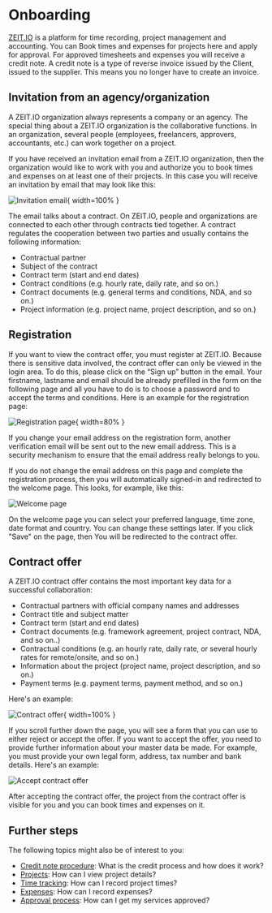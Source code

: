 # Onboarding 

[ZEIT.IO](https://zeit.io) is a platform for time recording, project management and accounting. You can
Book times and expenses for projects here and apply for approval. For approved timesheets and
expenses you will receive a credit note. A credit note is a type of reverse invoice issued by the
Client, issued to the supplier. This means you no longer have to create an invoice.

## Invitation from an agency/organization

A ZEIT.IO organization always represents a company or an agency. The special thing about a
ZEIT.IO organization is the collaborative functions. In an organization, several people (employees,
freelancers, approvers, accountants, etc.) can work together on a project.

If you have received an invitation email from a ZEIT.IO organization, then the organization would like to
work with you and authorize you to book times and expenses on at least one of their projects.
In this case you will receive an invitation by email that may look like this:

![Invitation email](../img/context-freelance/invite-email-en.png){ width=100% }

The email talks about a contract. On ZEIT.IO, people and organizations are connected to each other through contracts
tied together. A contract regulates the cooperation between two parties and usually contains the following information:

- Contractual partner
- Subject of the contract
- Contract term (start and end dates)
- Contract conditions (e.g. hourly rate, daily rate, and so on.)
- Contract documents (e.g. general terms and conditions, NDA, and so on.)
- Project information (e.g. project name, project description, and so on.)

## Registration

If you want to view the contract offer, you must register at ZEIT.IO. Because there is sensitive data involved, 
the contract offer can only be viewed in the login area. To do this, please click on the
“Sign up” button in the email. Your firstname, lastname and email should be already prefilled in the form on the 
following page and all you have to do is to choose a password and to accept the terms and conditions. 
Here is an example for the registration page:

![Registration page](../img/signup-de.png){ width=80% }

If you change your email address on the registration form, another verification email will be sent out to the
new email address. This is a security mechanism to ensure that the email address really belongs to you.

If you do not change the email address on this page and complete the registration process, then you will
automatically signed-in and redirected to the welcome page. This looks, for example, like this:

![Welcome page](../img/welcome-de.png)

On the welcome page you can select your preferred language, time zone, date format and country.
You can change these settings later. If you click "Save" on the page, then
You will be redirected to the contract offer.

## Contract offer

A ZEIT.IO contract offer contains the most important key data for a successful collaboration:

- Contractual partners with official company names and addresses
- Contract title and subject matter
- Contract term (start and end dates)
- Contract documents (e.g. framework agreement, project contract, NDA, and so on..)
- Contractual conditions (e.g. an hourly rate, daily rate, or several hourly rates for remote/onsite, and so on.)
- Information about the project (project name, project description, and so on.)
- Payment terms (e.g. payment terms, payment method, and so on.)

Here's an example:

![Contract offer](../img/context-freelance/contract-offering-de.png){ width=100% }

If you scroll further down the page, you will see a form that you can use to either
reject or accept the offer. If you want to accept the offer, you need to provide further information about your 
master data be made. For example, you must provide your own legal form, address, tax number and bank details.
Here's an example:

![Accept contract offer](../img/context-freelance/contract-offering-form-de.png)

After accepting the contract offer, the project from the contract offer is visible for you and you
can book times and expenses on it.

## Further steps

The following topics might also be of interest to you:

- [Credit note procedure](/freiberufler/gutschriftverfahren.en): What is the credit process and how does it work?
- [Projects](/freiberufler/projekte.en): How can I view project details?
- [Time tracking](/freiberufler/zeiterfassung.en): How can I record project times?
- [Expenses](/freiberufler/ausgaben.en): How can I record expenses?
- [Approval process](/freiberufler/genehmigungsverfahren.en): How can I get my services approved?
